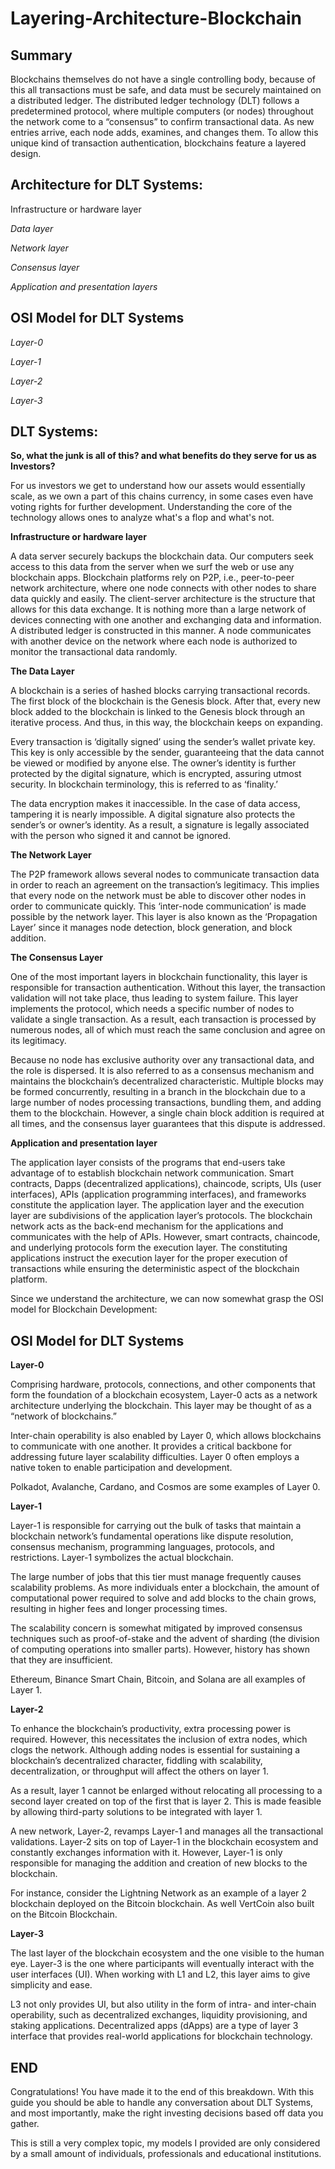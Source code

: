 # Layering-Architecture-Blockchain


**Summary**
------------------------------------
Blockchains themselves do not have a single controlling body, because of this all transactions must be safe, and data must be securely maintained on a distributed ledger. The distributed ledger technology (DLT) follows a predetermined protocol, where multiple computers (or nodes) throughout the network come to a “consensus” to confirm transactional data. As new entries arrive, each node adds, examines, and changes them. To allow this unique kind of transaction authentication, blockchains feature a layered design.


## Architecture for DLT Systems:
 Infrastructure or hardware layer
 
*Data layer*

 *Network layer*

 *Consensus layer*

 *Application and presentation layers*

## OSI Model for DLT Systems
*Layer-0*

*Layer-1*

*Layer-2*

*Layer-3*

## DLT Systems:

**So, what the junk is all of this? and what benefits do they serve for us as Investors?**

For us investors we get to understand how our assets would essentially scale, as we own a part of this chains currency, in some cases even have voting rights for further development. Understanding the core of the technology allows ones to analyze what's a flop and what's not.

**Infrastructure or hardware layer**

A data server securely backups the blockchain data. Our computers seek access to this data from the server when we surf the web or use any blockchain apps. Blockchain platforms rely on P2P, i.e., peer-to-peer network architecture, where one node connects with other nodes to share data quickly and easily. The client-server architecture is the structure that allows for this data exchange. It is nothing more than a large network of devices connecting with one another and exchanging data and information. A distributed ledger is constructed in this manner. A node communicates with another device on the network where each node is authorized to monitor the transactional data randomly.

**The Data Layer**


A blockchain is a series of hashed blocks carrying transactional records. The first block of the blockchain is the Genesis block. After that, every new block added to the blockchain is linked to the Genesis block through an iterative process. And thus, in this way, the blockchain keeps on expanding.

Every transaction is ‘digitally signed’ using the sender’s wallet private key. This key is only accessible by the sender, guaranteeing that the data cannot be viewed or modified by anyone else. The owner’s identity is further protected by the digital signature, which is encrypted, assuring utmost security. In blockchain terminology, this is referred to as ‘finality.’

The data encryption makes it inaccessible. In the case of data access, tampering it is nearly impossible. A digital signature also protects the sender’s or owner’s identity. As a result, a signature is legally associated with the person who signed it and cannot be ignored.

**The Network Layer**

The P2P framework allows several nodes to communicate transaction data in order to reach an agreement on the transaction’s legitimacy. This implies that every node on the network must be able to discover other nodes in order to communicate quickly. This ‘inter-node communication’ is made possible by the network layer. This layer is also known as the ‘Propagation Layer’ since it manages node detection, block generation, and block addition.

**The Consensus Layer**

One of the most important layers in blockchain functionality, this layer is responsible for transaction authentication. Without this layer, the transaction validation will not take place, thus leading to system failure. This layer implements the protocol, which needs a specific number of nodes to validate a single transaction. As a result, each transaction is processed by numerous nodes, all of which must reach the same conclusion and agree on its legitimacy.

Because no node has exclusive authority over any transactional data, and the role is dispersed. It is also referred to as a consensus mechanism and maintains the blockchain’s decentralized characteristic.
Multiple blocks may be formed concurrently, resulting in a branch in the blockchain due to a large number of nodes processing transactions, bundling them, and adding them to the blockchain. However, a single chain block addition is required at all times, and the consensus layer guarantees that this dispute is addressed.

**Application and presentation layer**


The application layer consists of the programs that end-users take advantage of to establish blockchain network communication. Smart contracts, Dapps (decentralized applications), chaincode, scripts, UIs (user interfaces), APIs (application programming interfaces), and frameworks constitute the application layer.
The application layer and the execution layer are subdivisions of the application layer’s protocols. The blockchain network acts as the back-end mechanism for the applications and communicates with the help of APIs. However, smart contracts, chaincode, and underlying protocols form the execution layer.
The constituting applications instruct the execution layer for the proper execution of transactions while ensuring the deterministic aspect of the blockchain platform. 

Since we understand the architecture, we can now somewhat grasp the OSI model for Blockchain Development:

## OSI Model for DLT Systems

**Layer-0**

Comprising hardware, protocols, connections, and other components that form the foundation of a blockchain ecosystem, Layer-0 acts as a network architecture underlying the blockchain. This layer may be thought of as a “network of blockchains.”

Inter-chain operability is also enabled by Layer 0, which allows blockchains to communicate with one another. It provides a critical backbone for addressing future layer scalability difficulties. Layer 0 often employs a native token to enable participation and development.

Polkadot, Avalanche, Cardano, and Cosmos are some examples of Layer 0.

**Layer-1**

Layer-1 is responsible for carrying out the bulk of tasks that maintain a blockchain network’s fundamental operations like dispute resolution, consensus mechanism, programming languages, protocols, and restrictions. Layer-1 symbolizes the actual blockchain.

The large number of jobs that this tier must manage frequently causes scalability problems. As more individuals enter a blockchain, the amount of computational power required to solve and add blocks to the chain grows, resulting in higher fees and longer processing times.

The scalability concern is somewhat mitigated by improved consensus techniques such as proof-of-stake and the advent of sharding (the division of computing operations into smaller parts). However, history has shown that they are insufficient.

Ethereum, Binance Smart Chain, Bitcoin, and Solana are all examples of Layer 1.

**Layer-2**

To enhance the blockchain’s productivity, extra processing power is required. However, this necessitates the inclusion of extra nodes, which clogs the network. Although adding nodes is essential for sustaining a blockchain’s decentralized character, fiddling with scalability, decentralization, or throughput will affect the others on layer 1.

As a result, layer 1 cannot be enlarged without relocating all processing to a second layer created on top of the first that is layer 2. This is made feasible by allowing third-party solutions to be integrated with layer 1.

A new network, Layer-2, revamps Layer-1 and manages all the transactional validations. Layer-2 sits on top of Layer-1 in the blockchain ecosystem and constantly exchanges information with it. However, Layer-1 is only responsible for managing the addition and creation of new blocks to the blockchain.

For instance, consider the Lightning Network as an example of a layer 2 blockchain deployed on the Bitcoin blockchain. As well VertCoin also built on the Bitcoin Blockchain.

**Layer-3**

The last layer of the blockchain ecosystem and the one visible to the human eye. Layer-3 is the one where participants will eventually interact with the user interfaces (UI). When working with L1 and L2, this layer aims to give simplicity and ease.

L3 not only provides UI, but also utility in the form of intra- and inter-chain operability, such as decentralized exchanges, liquidity provisioning, and staking applications. Decentralized apps (dApps) are a type of layer 3 interface that provides real-world applications for blockchain technology.

## END

Congratulations! You have made it to the end of this breakdown. With this guide you should be able to handle any conversation about DLT Systems, and most importantly, make the right investing decisions based off data you gather.

This is still a very complex topic, my models I provided are only considered by a small amount of individuals, professionals and educational institutions.



